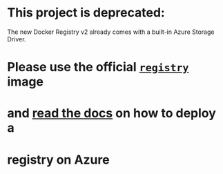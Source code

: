 # This project is deprecated:

The new Docker Registry v2 already comes with a built-in
Azure Storage Driver.

# Please use the official [`registry`][registry-lib] image
# and [read the docs][registry-docs] on how to deploy a
# registry on Azure

[registry-lib]: https://registry.hub.docker.com/u/library/registry/
[registry-docs]: http://docs.docker.com/registry/
